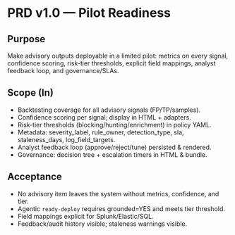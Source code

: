 # PRD v1.0 — Pilot Readiness

## Purpose
Make advisory outputs deployable in a limited pilot: metrics on every signal, confidence scoring, risk-tier thresholds, explicit field mappings, analyst feedback loop, and governance/SLAs.

## Scope (In)
- Backtesting coverage for all advisory signals (FP/TP/samples).
- Confidence scoring per signal; display in HTML + adapters.
- Risk-tier thresholds (blocking/hunting/enrichment) in policy YAML.
- Metadata: severity_label, rule_owner, detection_type, sla, staleness_days, log_field_targets.
- Analyst feedback loop (approve/reject/tune) persisted & rendered.
- Governance: decision tree + escalation timers in HTML & bundle.

## Acceptance
- No advisory item leaves the system without metrics, confidence, and tier.
- Agentic `ready-deploy` requires grounded=YES and meets tier threshold.
- Field mappings explicit for Splunk/Elastic/SQL.
- Feedback/audit history visible; staleness warnings visible.